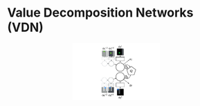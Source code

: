 # Value Decomposition Networks (VDN)

<p style="text-align:center;">
<img src="../../../../docs/images/vdn.png" width="40%">
</p>

[Sunehag et al., 2017]: https://arxiv.org/pdf/1706.05296
